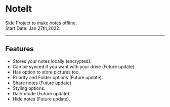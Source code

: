 # NoteIt

Side Project to make notes offline.  
Start Date: Jan 27th,2022.

---
## Features

- Stores your notes locally (encrypted).
- Can be synced if you want with your drive (Future update).
- Has option to store pictures too.
- Priority and Folder options (Future update).
- Share notes (Future update).
- Styling options.
- Dark mode (Future update).
- Hide notes (Future update).
